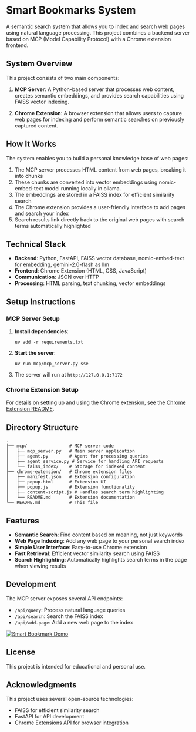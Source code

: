 # Smart Bookmarks System

A semantic search system that allows you to index and search web pages using natural language processing. This project combines a backend server based on MCP (Model Capability Protocol) with a Chrome extension frontend.

## System Overview

This project consists of two main components:

1. **MCP Server**: A Python-based server that processes web content, creates semantic embeddings, and provides search capabilities using FAISS vector indexing.

2. **Chrome Extension**: A browser extension that allows users to capture web pages for indexing and perform semantic searches on previously captured content.

## How It Works

The system enables you to build a personal knowledge base of web pages:

1. The MCP server processes HTML content from web pages, breaking it into chunks
2. These chunks are converted into vector embeddings using nomic-embed-text model running locally in ollama.
3. The embeddings are stored in a FAISS index for efficient similarity search
4. The Chrome extension provides a user-friendly interface to add pages and search your index
5. Search results link directly back to the original web pages with search terms automatically highlighted

## Technical Stack

- **Backend**: Python, FastAPI, FAISS vector database, nomic-embed-text for embedding, gemini-2.0-flash as llm
- **Frontend**: Chrome Extension (HTML, CSS, JavaScript)
- **Communication**: JSON over HTTP
- **Processing**: HTML parsing, text chunking, vector embeddings

## Setup Instructions

### MCP Server Setup

1. **Install dependencies**:
   ```
   uv add -r requirements.txt
   ```

2. **Start the server**:
   ```
   uv run mcp/mcp_server.py sse
   ```

3. The server will run at `http://127.0.0.1:7172`

### Chrome Extension Setup

For details on setting up and using the Chrome extension, see the [Chrome Extension README](chrome-extension/README.md).

## Directory Structure

```
.
├── mcp/                # MCP server code
│   ├── mcp_server.py   # Main server application
│   ├── agent.py        # Agent for processing queries
│   ├── agent_service.py # Service for handling API requests
│   └── faiss_index/    # Storage for indexed content
├── chrome-extension/   # Chrome extension files
│   ├── manifest.json   # Extension configuration
│   ├── popup.html      # Extension UI
│   ├── popup.js        # Extension functionality
│   ├── content-script.js # Handles search term highlighting
│   └── README.md       # Extension documentation
└── README.md           # This file
```

## Features

- **Semantic Search**: Find content based on meaning, not just keywords
- **Web Page Indexing**: Add any web page to your personal search index
- **Simple User Interface**: Easy-to-use Chrome extension
- **Fast Retrieval**: Efficient vector similarity search using FAISS
- **Search Highlighting**: Automatically highlights search terms in the page when viewing results

## Development

The MCP server exposes several API endpoints:

- `/api/query`: Process natural language queries
- `/api/search`: Search the FAISS index
- `/api/add-page`: Add a new web page to the index

[![Smart Bookmark Demo](https://img.youtube.com/vi/JKx7mAa_bIY/0.jpg)](https://youtu.be/G1thktyJHnQ)

## License

This project is intended for educational and personal use.

## Acknowledgments

This project uses several open-source technologies:
- FAISS for efficient similarity search
- FastAPI for API development
- Chrome Extensions API for browser integration
